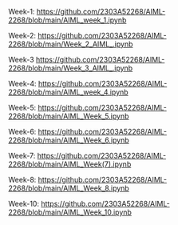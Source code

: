  Week-1: 
 https://github.com/2303A52268/AIML-2268/blob/main/AIML_week_1.ipynb

 Week-2:
 https://github.com/2303A52268/AIML-2268/blob/main/Week_2_AIML_.ipynb

 Week-3
 https://github.com/2303A52268/AIML-2268/blob/main/Week_3_AIML_.ipynb

 Week-4:
 https://github.com/2303A52268/AIML-2268/blob/main/AIML_week_4.ipynb

 Week-5:
 https://github.com/2303A52268/AIML-2268/blob/main/AIML_Week_5.ipynb

 Week-6:
 https://github.com/2303A52268/AIML-2268/blob/main/AIML_Week_6.ipynb

 Week-7:
 https://github.com/2303A52268/AIML-2268/blob/main/AIML_Week(7).ipynb

 Week-8:
 https://github.com/2303A52268/AIML-2268/blob/main/AIML_Week_8.ipynb

 Week-10:
 https://github.com/2303A52268/AIML-2268/blob/main/AIML_Week_10.ipynb

